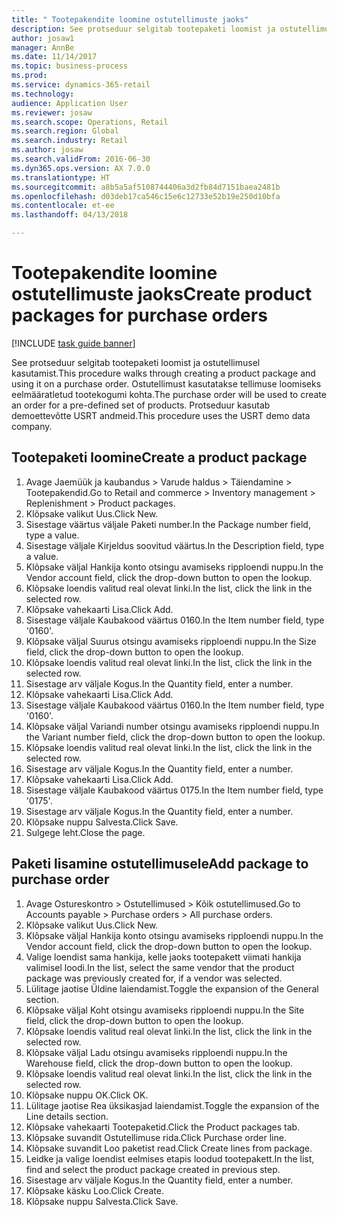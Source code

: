 ```yaml
--- 
title: " Tootepakendite loomine ostutellimuste jaoks"
description: See protseduur selgitab tootepaketi loomist ja ostutellimusel kasutamist.
author: josaw1
manager: AnnBe
ms.date: 11/14/2017
ms.topic: business-process
ms.prod: 
ms.service: dynamics-365-retail
ms.technology: 
audience: Application User
ms.reviewer: josaw
ms.search.scope: Operations, Retail
ms.search.region: Global
ms.search.industry: Retail
ms.author: josaw
ms.search.validFrom: 2016-06-30
ms.dyn365.ops.version: AX 7.0.0
ms.translationtype: HT
ms.sourcegitcommit: a8b5a5af5108744406a3d2fb84d7151baea2481b
ms.openlocfilehash: d03deb17ca546c15e6c12733e52b19e250d10bfa
ms.contentlocale: et-ee
ms.lasthandoff: 04/13/2018

---
```

# <a name="create-product-packages-for-purchase-orders"></a><span data-ttu-id="4ce2a-103"> Tootepakendite loomine ostutellimuste jaoks</span><span class="sxs-lookup"><span data-stu-id="4ce2a-103">Create product packages for purchase orders</span></span>

[!INCLUDE [task guide banner](../includes/task-guide-banner.md)]

<span data-ttu-id="4ce2a-104">See protseduur selgitab tootepaketi loomist ja ostutellimusel kasutamist.</span><span class="sxs-lookup"><span data-stu-id="4ce2a-104">This procedure walks through creating a product package and using it on a purchase order.</span></span> <span data-ttu-id="4ce2a-105">Ostutellimust kasutatakse tellimuse loomiseks eelmääratletud tootekogumi kohta.</span><span class="sxs-lookup"><span data-stu-id="4ce2a-105">The purchase order will be used to create an order for a pre-defined set of products.</span></span> <span data-ttu-id="4ce2a-106">Protseduur kasutab demoettevõtte USRT andmeid.</span><span class="sxs-lookup"><span data-stu-id="4ce2a-106">This procedure uses the USRT demo data company.</span></span>


## <a name="create-a-product-package"></a><span data-ttu-id="4ce2a-107">Tootepaketi loomine</span><span class="sxs-lookup"><span data-stu-id="4ce2a-107">Create a product package</span></span>
1. <span data-ttu-id="4ce2a-108">Avage Jaemüük ja kaubandus > Varude haldus > Täiendamine > Tootepakendid.</span><span class="sxs-lookup"><span data-stu-id="4ce2a-108">Go to Retail and commerce > Inventory management > Replenishment > Product packages.</span></span>
2. <span data-ttu-id="4ce2a-109">Klõpsake valikut Uus.</span><span class="sxs-lookup"><span data-stu-id="4ce2a-109">Click New.</span></span>
3. <span data-ttu-id="4ce2a-110">Sisestage väärtus väljale Paketi number.</span><span class="sxs-lookup"><span data-stu-id="4ce2a-110">In the Package number field, type a value.</span></span>
4. <span data-ttu-id="4ce2a-111">Sisestage väljale Kirjeldus soovitud väärtus.</span><span class="sxs-lookup"><span data-stu-id="4ce2a-111">In the Description field, type a value.</span></span>
5. <span data-ttu-id="4ce2a-112">Klõpsake väljal Hankija konto otsingu avamiseks ripploendi nuppu.</span><span class="sxs-lookup"><span data-stu-id="4ce2a-112">In the Vendor account field, click the drop-down button to open the lookup.</span></span>
6. <span data-ttu-id="4ce2a-113">Klõpsake loendis valitud real olevat linki.</span><span class="sxs-lookup"><span data-stu-id="4ce2a-113">In the list, click the link in the selected row.</span></span>
7. <span data-ttu-id="4ce2a-114">Klõpsake vahekaarti Lisa.</span><span class="sxs-lookup"><span data-stu-id="4ce2a-114">Click Add.</span></span>
8. <span data-ttu-id="4ce2a-115">Sisestage väljale Kaubakood väärtus 0160.</span><span class="sxs-lookup"><span data-stu-id="4ce2a-115">In the Item number field, type '0160'.</span></span>
9. <span data-ttu-id="4ce2a-116">Klõpsake väljal Suurus otsingu avamiseks ripploendi nuppu.</span><span class="sxs-lookup"><span data-stu-id="4ce2a-116">In the Size field, click the drop-down button to open the lookup.</span></span>
10. <span data-ttu-id="4ce2a-117">Klõpsake loendis valitud real olevat linki.</span><span class="sxs-lookup"><span data-stu-id="4ce2a-117">In the list, click the link in the selected row.</span></span>
11. <span data-ttu-id="4ce2a-118">Sisestage arv väljale Kogus.</span><span class="sxs-lookup"><span data-stu-id="4ce2a-118">In the Quantity field, enter a number.</span></span>
12. <span data-ttu-id="4ce2a-119">Klõpsake vahekaarti Lisa.</span><span class="sxs-lookup"><span data-stu-id="4ce2a-119">Click Add.</span></span>
13. <span data-ttu-id="4ce2a-120">Sisestage väljale Kaubakood väärtus 0160.</span><span class="sxs-lookup"><span data-stu-id="4ce2a-120">In the Item number field, type '0160'.</span></span>
14. <span data-ttu-id="4ce2a-121">Klõpsake väljal Variandi number otsingu avamiseks ripploendi nuppu.</span><span class="sxs-lookup"><span data-stu-id="4ce2a-121">In the Variant number field, click the drop-down button to open the lookup.</span></span>
15. <span data-ttu-id="4ce2a-122">Klõpsake loendis valitud real olevat linki.</span><span class="sxs-lookup"><span data-stu-id="4ce2a-122">In the list, click the link in the selected row.</span></span>
16. <span data-ttu-id="4ce2a-123">Sisestage arv väljale Kogus.</span><span class="sxs-lookup"><span data-stu-id="4ce2a-123">In the Quantity field, enter a number.</span></span>
17. <span data-ttu-id="4ce2a-124">Klõpsake vahekaarti Lisa.</span><span class="sxs-lookup"><span data-stu-id="4ce2a-124">Click Add.</span></span>
18. <span data-ttu-id="4ce2a-125">Sisestage väljale Kaubakood väärtus 0175.</span><span class="sxs-lookup"><span data-stu-id="4ce2a-125">In the Item number field, type '0175'.</span></span>
19. <span data-ttu-id="4ce2a-126">Sisestage arv väljale Kogus.</span><span class="sxs-lookup"><span data-stu-id="4ce2a-126">In the Quantity field, enter a number.</span></span>
20. <span data-ttu-id="4ce2a-127">Klõpsake nuppu Salvesta.</span><span class="sxs-lookup"><span data-stu-id="4ce2a-127">Click Save.</span></span>
21. <span data-ttu-id="4ce2a-128">Sulgege leht.</span><span class="sxs-lookup"><span data-stu-id="4ce2a-128">Close the page.</span></span>

## <a name="add-package-to-purchase-order"></a><span data-ttu-id="4ce2a-129">Paketi lisamine ostutellimusele</span><span class="sxs-lookup"><span data-stu-id="4ce2a-129">Add package to purchase order</span></span>
1. <span data-ttu-id="4ce2a-130">Avage Ostureskontro > Ostutellimused > Kõik ostutellimused.</span><span class="sxs-lookup"><span data-stu-id="4ce2a-130">Go to Accounts payable > Purchase orders > All purchase orders.</span></span>
2. <span data-ttu-id="4ce2a-131">Klõpsake valikut Uus.</span><span class="sxs-lookup"><span data-stu-id="4ce2a-131">Click New.</span></span>
3. <span data-ttu-id="4ce2a-132">Klõpsake väljal Hankija konto otsingu avamiseks ripploendi nuppu.</span><span class="sxs-lookup"><span data-stu-id="4ce2a-132">In the Vendor account field, click the drop-down button to open the lookup.</span></span>
4. <span data-ttu-id="4ce2a-133">Valige loendist sama hankija, kelle jaoks tootepakett viimati hankija valimisel loodi.</span><span class="sxs-lookup"><span data-stu-id="4ce2a-133">In the list, select the same vendor that the product package was previously created for, if a vendor was selected.</span></span>
5. <span data-ttu-id="4ce2a-134">Lülitage jaotise Üldine laiendamist.</span><span class="sxs-lookup"><span data-stu-id="4ce2a-134">Toggle the expansion of the General section.</span></span>
6. <span data-ttu-id="4ce2a-135">Klõpsake väljal Koht otsingu avamiseks ripploendi nuppu.</span><span class="sxs-lookup"><span data-stu-id="4ce2a-135">In the Site field, click the drop-down button to open the lookup.</span></span>
7. <span data-ttu-id="4ce2a-136">Klõpsake loendis valitud real olevat linki.</span><span class="sxs-lookup"><span data-stu-id="4ce2a-136">In the list, click the link in the selected row.</span></span>
8. <span data-ttu-id="4ce2a-137">Klõpsake väljal Ladu otsingu avamiseks ripploendi nuppu.</span><span class="sxs-lookup"><span data-stu-id="4ce2a-137">In the Warehouse field, click the drop-down button to open the lookup.</span></span>
9. <span data-ttu-id="4ce2a-138">Klõpsake loendis valitud real olevat linki.</span><span class="sxs-lookup"><span data-stu-id="4ce2a-138">In the list, click the link in the selected row.</span></span>
10. <span data-ttu-id="4ce2a-139">Klõpsake nuppu OK.</span><span class="sxs-lookup"><span data-stu-id="4ce2a-139">Click OK.</span></span>
11. <span data-ttu-id="4ce2a-140">Lülitage jaotise Rea üksikasjad laiendamist.</span><span class="sxs-lookup"><span data-stu-id="4ce2a-140">Toggle the expansion of the Line details section.</span></span>
12. <span data-ttu-id="4ce2a-141">Klõpsake vahekaarti Tootepaketid.</span><span class="sxs-lookup"><span data-stu-id="4ce2a-141">Click the Product packages tab.</span></span>
13. <span data-ttu-id="4ce2a-142">Klõpsake suvandit Ostutellimuse rida.</span><span class="sxs-lookup"><span data-stu-id="4ce2a-142">Click Purchase order line.</span></span>
14. <span data-ttu-id="4ce2a-143">Klõpsake suvandit Loo paketist read.</span><span class="sxs-lookup"><span data-stu-id="4ce2a-143">Click Create lines from package.</span></span>
15. <span data-ttu-id="4ce2a-144">Leidke ja valige loendist eelmises etapis loodud tootepakett.</span><span class="sxs-lookup"><span data-stu-id="4ce2a-144">In the list, find and select the product package created in previous step.</span></span>
16. <span data-ttu-id="4ce2a-145">Sisestage arv väljale Kogus.</span><span class="sxs-lookup"><span data-stu-id="4ce2a-145">In the Quantity field, enter a number.</span></span>
17. <span data-ttu-id="4ce2a-146">Klõpsake käsku Loo.</span><span class="sxs-lookup"><span data-stu-id="4ce2a-146">Click Create.</span></span>
18. <span data-ttu-id="4ce2a-147">Klõpsake nuppu Salvesta.</span><span class="sxs-lookup"><span data-stu-id="4ce2a-147">Click Save.</span></span>


